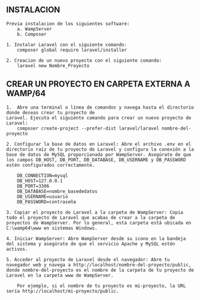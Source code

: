 ## INSTALACION
    Previa instalacion de los siguientes software:
        a. WampServer
        b. Composer

    1. Instalar Laravel con el siguiente comando:
        composer global require laravel/installer
    
    2. Creacion de un nuevo proyecto con el siguiente comando:
        laravel new Nombre_Proyecto

## CREAR UN PROYECTO EN CARPETA EXTERNA A WAMP/64
    1.  Abre una terminal o línea de comandos y navega hasta el directorio donde deseas crear tu proyecto de
    Laravel. Ejecuta el siguiente comando para crear un nuevo proyecto de Laravel:
        composer create-project --prefer-dist laravel/laravel nombre-del-proyecto
    
    2. Configurar la base de datos en Laravel: Abre el archivo .env en el directorio raíz de tu proyecto de Laravel y configura la conexión a la base de datos de MySQL proporcionada por WampServer. Asegúrate de que los campos DB_HOST, DB_PORT, DB_DATABASE, DB_USERNAME y DB_PASSWORD estén configurados correctamente.

        DB_CONNECTION=mysql
        DB_HOST=127.0.0.1
        DB_PORT=3306
        DB_DATABASE=nombre_basededatos
        DB_USERNAME=usuario
        DB_PASSWORD=contraseña

    3. Copiar el proyecto de Laravel a la carpeta de WampServer: Copia todo el proyecto de Laravel que acabas de crear a la carpeta de proyectos de WampServer. Por lo general, esta carpeta está ubicada en C:\wamp64\www en sistemas Windows.

    4. Iniciar WampServer: Abre WampServer desde su icono en la bandeja del sistema y asegúrate de que el servicio Apache y MySQL estén activos.

    5. Acceder al proyecto de Laravel desde el navegador: Abre tu navegador web y navega a http://localhost/nombre-del-proyecto/public, donde nombre-del-proyecto es el nombre de la carpeta de tu proyecto de Laravel en la carpeta www de WampServer.

        Por ejemplo, si el nombre de tu proyecto es mi-proyecto, la URL sería http://localhost/mi-proyecto/public.


